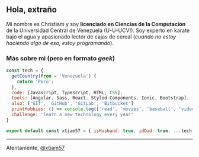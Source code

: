 ## Hola, extraño

Mi nombre es Christiam y soy **licenciado en Ciencias de la Computación** de la Universidad Central de Venezuela (U-U-UCV!). Soy experto en karate bajo el agua y apasionado lector de cajas de cereal (*cuando no estoy haciendo algo de eso, estoy programando*).

### Más sobre mi (pero en formato *geek*)

```javascript
const tech = {
  getCountry(from = 'Venezuela') {
    return 'Perú';
  },
  code: [Javascript, Typescript, HTML, CSS],
  tools: [Angular, Sass, React, Styled-Components, Ionic, Bootstrap],
  also: ['GIT', 'GitHub', 'GitLab', 'Bitbucket']
  printHobbies: () => console.log(['read', 'movies', 'baseball', 'video-games'].join(', ')),
  challenge: 'learn a new technology every year'
}

export default const xtiam57 = { isHusband: true, idDad: true, ...tech }
```

---

Atentamente, [@xtiam57](https://github.com/xtiam57)

<!--
**xtiam57/xtiam57** is a ✨ _special_ ✨ repository because its `README.md` (this file) appears on your GitHub profile.

Here are some ideas to get you started:

- 🔭 I’m currently working on ...
- 🌱 I’m currently learning ...
- 👯 I’m looking to collaborate on ...
- 🤔 I’m looking for help with ...
- 💬 Ask me about ...
- 📫 How to reach me: ...
- 😄 Pronouns: ...
- ⚡ Fun fact: ...
-->
